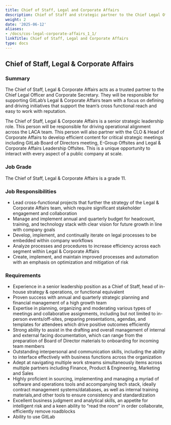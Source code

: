 ```yaml
---
title: Chief of Staff, Legal and Corporate Affairs
description: Chief of Staff and strategic partner to the Chief Legal Officer
weight: 2
date: '2025-06-12'
aliases:
- /docs/cos-legal-corporate-affairs_1_1/
linkTitle: Chief of Staff, Legal and Corporate Affairs
type: docs
---
```


## Chief of Staff, Legal & Corporate Affairs

### Summary

The Chief of Staff, Legal & Corporate Affairs acts as a trusted partner to the Chief Legal Officer and Corporate Secretary. They will be responsible for supporting GitLab’s Legal & Corporate Affairs team with a focus on defining and driving initiatives that support the team’s cross functional reach  and easy to work with reputation.

The Chief of Staff, Legal & Corporate Affairs is a senior strategic leadership role. This person will be responsible for driving operational alignment across the LACA team. This person will also partner with the CLO & Head of Corporate Affairs to develop efficient content for critical strategic  meetings including GitLab Board of Directors meeting, E-Group Offsites and Legal & Corporate Affairs Leadership Offsites. This is a unique opportunity to interact with every aspect of a public company at scale.

### Job Grade

The Chief of Staff, Legal & Corporate Affairs is a grade 11.

### Job Responsibilities

- Lead cross-functional projects that further the strategy of the Legal & Corporate Affairs team, which require significant stakeholder engagement and collaboration
- Manage and implement annual and quarterly budget for headcount, training, and technology stack with clear vision for future growth in line with company goals
- Develop, implement, and continually iterate on legal processes to be embedded within company workflows
- Analyze processes and procedures to increase efficiency across each segment within Legal & Corporate Affairs
- Create, implement, and maintain improved processes and automation with an emphasis on optimization and mitigation of risk

### Requirements

- Experience in a senior leadership position as a Chief of Staff, head of in-house strategy & operations, or functional equivalent
- Proven success with annual and quarterly strategic planning and financial management of a high growth team
- Expertise in planning, organizing and moderating various types of meetings and collaborative assignments, including but not limited to in-person events/off-sites, preparing presentations, agendas, and templates for attendees which drive positive outcomes efficiently
- Strong ability to assist in the drafting and overall management of internal and external facing documentation, which can range from the preparation of Board of Director materials to onboarding for incoming team members
- Outstanding interpersonal and communication skills, including the ability to interface effectively with business functions across the organization
- Adept at navigating multiple work streams simultaneously  items across multiple partners including Finance, Product & Engineering, Marketing and Sales
- Highly proficient in sourcing, implementing and managing a myriad of software and operations tools and accompanying tech stack, ideally contract management systems/databases, as well as internal training materials,and other tools to ensure consistency and standardization
- Excellent business judgment and analytical skills, an appetite for intelligent risk and a keen ability to “read the room” in order collaborate, efficiently remove roadblocks
- Ability to use GitLab
